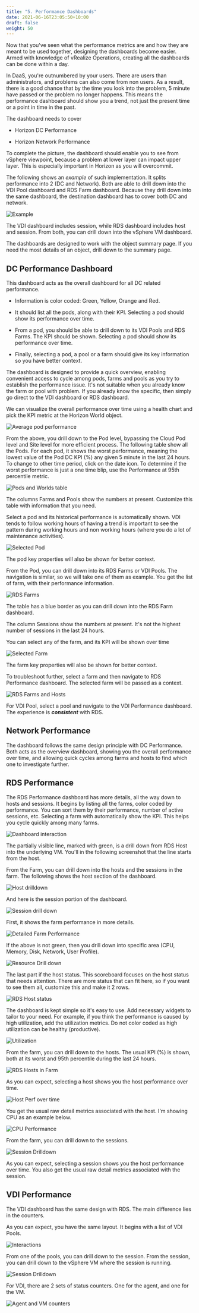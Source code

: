 ```yaml
---
title: "5. Performance Dashboards"
date: 2021-06-16T23:05:50+10:00
draft: false
weight: 50
---
```


Now that you've seen what the performance metrics are and how they are meant to be used together, designing the dashboards become easier. Armed with knowledge of vRealize Operations, creating all the dashboards can be done within a day.

In DaaS, you're outnumbered by your users. There are users than administrators, and problems can also come from non users. As a result, there is a good chance that by the time you look into the problem, 5 minute have passed or the problem no longer happens. This means the performance dashboard should show you a trend, not just the present time or a point in time in the past.

The dashboard needs to cover

-   Horizon DC Performance

-   Horizon Network Performance

To complete the picture, the dashboard should enable you to see from vSphere viewpoint, because a problem at lower layer can impact upper layer. This is especially important in Horizon as you will overcommit.

The following shows an *example* of such implementation. It splits performance into 2 (DC and Network). Both are able to drill down into the VDI Pool dashboard and RDS Farm dashboard. Because they drill down into the same dashboard, the destination dashboard has to cover both DC and network.

![Example](4.8.5-fig-1.png)

The VDI dashboard includes session, while RDS dashboard includes host and session. From both, you can drill down into the vSphere VM dashboard.

The dashboards are designed to work with the object summary page. If you need the most details of an object, drill down to the summary page.

## DC Performance Dashboard

This dashboard acts as the overall dashboard for all DC related performance.

- Information is color coded: Green, Yellow, Orange and Red.

- It should list all the pods, along with their KPI. Selecting a pod should show its performance over time.

- From a pod, you should be able to drill down to its VDI Pools and RDS Farms. The KPI should be shown. Selecting a pod should show its performance over time.

- Finally, selecting a pod, a pool or a farm should give its key information so you have better context.

The dashboard is designed to provide a quick overview, enabling convenient access to cycle among pods, farms and pools as you try to establish the performance issue. It's not suitable when you already know the farm or pool with problem. If you already know the specific, then simply go direct to the VDI dashboard or RDS dashboard.

We can visualize the overall performance over time using a health chart and pick the KPI metric at the Horizon World object.

![Average pod performance](4.8.5-fig-2.png)

From the above, you drill down to the Pod level, bypassing the Cloud Pod level and Site level for more efficient process. The following table show all the Pods. For each pod, it shows the worst performance, meaning the lowest value of the Pod DC KPI (%) any given 5 minute in the last 24 hours. To change to other time period, click on the date icon. To determine if the worst performance is just a one time blip, use the Performance at 95th percentile metric.

![Pods and Worlds table](4.8.5-fig-3.png)

The columns Farms and Pools show the numbers at present. Customize this table with information that you need.

Select a pod and its historical performance is automatically shown. VDI tends to follow working hours of having a trend is important to see the pattern during working hours and non working hours (where you do a lot of maintenance activities).

![Selected Pod](4.8.5-fig-4.png)

The pod key properties will also be shown for better context.

From the Pod, you can drill down into its RDS Farms or VDI Pools. The navigation is similar, so we will take one of them as example. You get the list of farm, with their performance information.

![RDS Farms](4.8.5-fig-5.png)

The table has a blue border as you can drill down into the RDS Farm dashboard.

The column Sessions show the numbers at present. It's not the highest number of sessions in the last 24 hours.

You can select any of the farm, and its KPI will be shown over time

![Selected Farm](4.8.5-fig-6.png)

The farm key properties will also be shown for better context.

To troubleshoot further, select a farm and then navigate to RDS Performance dashboard. The selected farm will be passed as a context.

![RDS Farms and Hosts](4.8.5-fig-7.png)

For VDI Pool, select a pool and navigate to the VDI Performance dashboard. The experience is ***consistent*** with RDS.

## Network Performance

The dashboard follows the same design principle with DC Performance. Both acts as the overview dashboard, showing you the overall performance over time, and allowing quick cycles among farms and hosts to find which one to investigate further.

## RDS Performance

The RDS Performance dashboard has more details, all the way down to hosts and sessions. It begins by listing all the farms, color coded by performance. You can sort them by their performance, number of active sessions, etc. Selecting a farm with automatically show the KPI. This helps you cycle quickly among many farms.

![Dashboard interaction](4.8.5-fig-8.png)

The partially visible line, marked with green, is a drill down from RDS Host into the underlying VM. You'll in the following screenshot that the line starts from the host.

From the Farm, you can drill down into the hosts and the sessions in the farm. The following shows the host section of the dashboard.

![Host drilldown](4.8.5-fig-9.png)

And here is the session portion of the dashboard.

![Session drill down](4.8.5-fig-10.png)

First, it shows the farm performance in more details.

![Detailed Farm Performance](4.8.5-fig-11.png)

If the above is not green, then you drill down into specific area (CPU, Memory, Disk, Network, User Profile).

![Resource Drill down](4.8.5-fig-12.png)

The last part if the host status. This scoreboard focuses on the host status that needs attention. There are more status that can fit here, so if you want to see them all, customize this and make it 2 rows.

![RDS Host status](4.8.5-fig-13.png)

The dashboard is kept simple so it's easy to use. Add necessary widgets to tailor to your need. For example, if you think the performance is caused by high utilization, add the utilization metrics. Do not color coded as high utilization can be healthy (productive).

![Utilization](4.8.5-fig-14.png)

From the farm, you can drill down to the hosts. The usual KPI (%) is shown, both at its worst and 95th percentile during the last 24 hours.

![RDS Hosts in Farm](4.8.5-fig-15.png)

As you can expect, selecting a host shows you the host performance over time.

![Host Perf over time](4.8.5-fig-16.png)

You get the usual raw detail metrics associated with the host. I'm showing CPU as an example below.

![CPU Performance](4.8.5-fig-17.png)

From the farm, you can drill down to the sessions.

![Session Drilldown](4.8.5-fig-18.png)

As you can expect, selecting a session shows you the host performance over time. You also get the usual raw detail metrics associated with the session.

## VDI Performance

The VDI dashboard has the same design with RDS. The main difference lies in the counters.

As you can expect, you have the same layout. It begins with a list of VDI Pools.

![Interactions](4.8.5-fig-19.png)

From one of the pools, you can drill down to the session. From the session, you can drill down to the vSphere VM where the session is running.

![Session Drilldown](4.8.5-fig-20.png)

For VDI, there are 2 sets of status counters. One for the agent, and one for the VM.

![Agent and VM counters](4.8.5-fig-21.png)